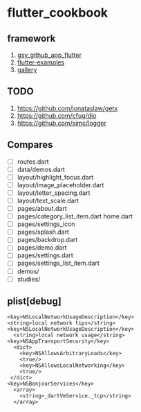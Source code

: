 # flutter_cookbook

## framework

1. [gsy_github_app_flutter](git@github.com:CarGuo/gsy_github_app_flutter.git)
2. [flutter-examples](git@github.com:nisrulz/flutter-examples.git)
3. [gallery](git@github.com:flutter/gallery.git)

## TODO

1. <https://github.com/jonataslaw/getx>
2. <https://github.com/cfug/dio>
3. <https://github.com/simc/logger>


## Compares

- [ ] routes.dart
- [ ] data/demos.dart
- [ ] layout/highlight_focus.dart
- [ ] layout/image_placeholder.dart
- [ ] layout/letter_spacing.dart
- [ ] layout/text_scale.dart
- [ ] pages/about.dart
- [ ] pages/category_list_item.dart home.dart
- [ ] pages/settings_icon
- [ ] pages/splash.dart
- [ ] pages/backdrop.dart
- [ ] pages/demo.dart
- [ ] pages/settings.dart
- [ ] pages/settings_list_item.dart
- [ ] demos/
- [ ] studies/

## plist[debug]

```plist
<key>NSLocalNetworkUsageDescription</key>
<string>local network tips</string>
<key>NSLocalNetworkUsageDescription</key>
  <string>local network usage</string>
<key>NSAppTransportSecurity</key>
  <dict>
    <key>NSAllowsArbitraryLoads</key>
    <true/>
    <key>NSAllowsLocalNetworking</key>
    <true/>
 </dict>
<key>NSBonjourServices</key>
  <array>
    <string>_dartVmService._tcp</string>
  </array>
```

